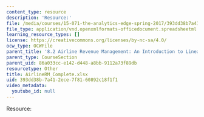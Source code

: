 ```yaml
---
content_type: resource
description: 'Resource:'
file: /media/courses/15-071-the-analytics-edge-spring-2017/393dd38b7a412ece7f8160892c18f1f1_AirlineRM_Complete.xlsx
file_type: application/vnd.openxmlformats-officedocument.spreadsheetml.sheet
learning_resource_types: []
license: https://creativecommons.org/licenses/by-nc-sa/4.0/
ocw_type: OCWFile
parent_title: '8.2 Airline Revenue Management: An Introduction to Linear Optimization '
parent_type: CourseSection
parent_uid: 86a033cc-e142-d448-a8bb-9112a73f89db
resourcetype: Other
title: AirlineRM_Complete.xlsx
uid: 393dd38b-7a41-2ece-7f81-60892c18f1f1
video_metadata:
  youtube_id: null
---
```

Resource: